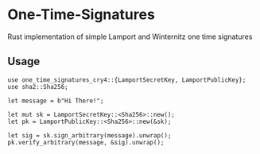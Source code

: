 # One-Time-Signatures

Rust implementation of simple Lamport and Winternitz one time signatures


## Usage

    use one_time_signatures_cry4::{LamportSecretKey, LamportPublicKey};
    use sha2::Sha256;

    let message = b"Hi There!";

    let mut sk = LamportSecretKey::<Sha256>::new();
    let pk = LamportPublicKey::<Sha256>::new(&sk);

    let sig = sk.sign_arbitrary(message).unwrap();
    pk.verify_arbitrary(message, &sig).unwrap();
